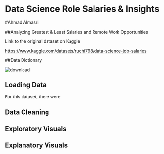 # Data Science Role Salaries & Insights

#Ahmad Almasri

##Analyzing Greatest & Least Salaries and Remote Work Opportunities

Link to the original dataset on Kaggle

https://www.kaggle.com/datasets/ruchi798/data-science-job-salaries

##Data Dictionary

![download](https://user-images.githubusercontent.com/115979690/206750153-cf72dcd2-d487-4b39-90c3-fe8a77634faf.png)

## Loading Data
For this dataset, there were
## Data Cleaning
## Exploratory Visuals
## Explanatory Visuals
